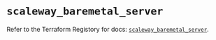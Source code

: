 # `scaleway_baremetal_server`

Refer to the Terraform Registory for docs: [`scaleway_baremetal_server`](https://registry.terraform.io/providers/scaleway/scaleway/2.18.0/docs/resources/baremetal_server).
